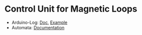 # Control Unit for Magnetic Loops

* Arduino-Log: [Doc](https://github.com/thijse/Arduino-Log/), [Example](https://github.com/thijse/Arduino-Log/blob/master/examples/Log/Log.ino)
* Automata: [Documentation](https://github.com/tinkerspy/Automaton/wiki)